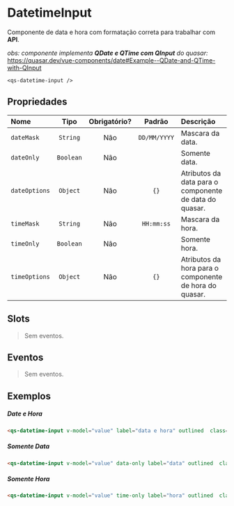 # DatetimeInput

Componente de data e hora com formatação correta para trabalhar com **API**.

*obs: componente implementa **QDate e QTime com QInput** do quasar:* https://quasar.dev/vue-components/date#Example--QDate-and-QTime-with-QInput

```
<qs-datetime-input />
```

## Propriedades

| Nome | Tipo | Obrigatório? | Padrão | Descrição |
|:-|:-:|:-:|:-:|:-|
| `dateMask` | `String` | Não | `DD/MM/YYYY` | Mascara da data. |
| `dateOnly` | `Boolean` | Não | | Somente data. |
| `dateOptions` | `Object` | Não | `{}` | Atributos da data para o componente de data do quasar. |
| `timeMask` | `String` | Não | `HH:mm:ss` | Mascara da hora. |
| `timeOnly` | `Boolean` | Não | | Somente hora. |
| `timeOptions` | `Object` | Não | `{}` | Atributos da hora para o componente de hora do quasar. |

## Slots

> Sem eventos.

## Eventos

> Sem eventos.

## Exemplos

##### Date e Hora
```html
<qs-datetime-input v-model="value" label="data e hora" outlined  class="col-6" />
```

##### Somente Data
```html
<qs-datetime-input v-model="value" data-only label="data" outlined  class="col-6" />
```

##### Somente Hora
```html
<qs-datetime-input v-model="value" time-only label="hora" outlined  class="col-6" />
```